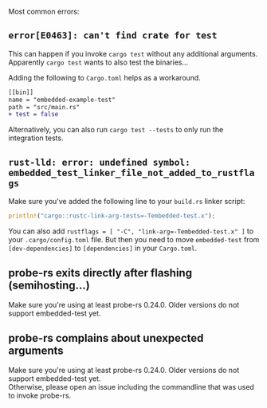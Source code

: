 Most common errors:



## `error[E0463]: can't find crate for test`

This can happen if you invoke `cargo test` without any additional arguments. Apparently `cargo test` wants to also test the binaries... 

Adding the following to `Cargo.toml` helps as a workaround.

```diff
[[bin]]
name = "embedded-example-test"
path = "src/main.rs"
+ test = false
```

Alternatively, you can also run `cargo test --tests` to only run the integration tests.

## `rust-lld: error: undefined symbol: embedded_test_linker_file_not_added_to_rustflags`

Make sure you've added the following line to your `build.rs` linker script:

```rust
println!("cargo::rustc-link-arg-tests=-Tembedded-test.x");
```

You can also add `rustflags = [ "-C", "link-arg=-Tembedded-test.x" ]` to your `.cargo/config.toml` file. But then you need to move `embedded-test` from `[dev-dependencies]` to `[dependencies]` in your `Cargo.toml`.

## probe-rs exits directly after flashing (semihosting...)

Make sure you're using at least probe-rs 0.24.0. Older versions do not support embedded-test yet.

## probe-rs complains about unexpected arguments

Make sure you're using at least probe-rs 0.24.0. Older versions do not support embedded-test yet.  
Otherwise, please open an issue including the commandline that was used to invoke probe-rs.
